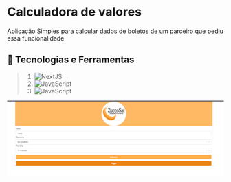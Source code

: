 
# Calculadora de valores
Aplicação Simples para calcular dados de boletos de um parceiro que pediu essa funcionalidade


## 🔧 Tecnologias e Ferramentas
>1. ![NextJS](https://img.shields.io/badge/next.js-000000?style=for-the-badge&logo=nextdotjs&logoColor=white)
>2. ![JavaScript](https://img.shields.io/badge/JavaScript-323330?style=for-the-badge&logo=javascript&logoColor=F7DF1E)
>3. ![JavaScript](https://img.shields.io/badge/Vercel-000000?style=for-the-badge&logo=vercel&logoColor=white)



![Screenshot](image.png)
